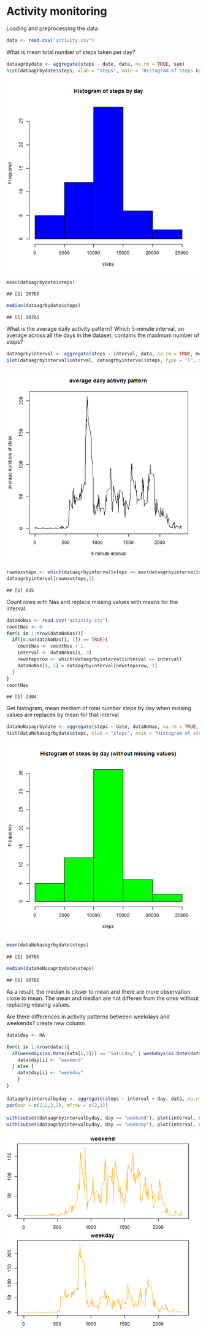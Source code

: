 Activity monitoring
========================================================

Loading and preprocessing the data


```r
data <- read.csv("activity.csv")
```

What is mean total number of steps taken per day?


```r
dataagrbydate <- aggregate(steps ~ date, data, na.rm = TRUE, sum)
hist(dataagrbydate$steps, xlab = "steps", main = "Histogram of steps by day", col = "blue")
```

![plot of chunk unnamed-chunk-2](figure/unnamed-chunk-2.png) 

```r
mean(dataagrbydate$steps)
```

```
## [1] 10766
```

```r
median(dataagrbydate$steps)
```

```
## [1] 10765
```

What is the average daily activity pattern?
Which 5-minute interval, on average across all the days in the dataset, contains the maximum number of steps?


```r
dataagrbyinterval <- aggregate(steps ~ interval, data, na.rm = TRUE, mean)
plot(dataagrbyinterval$interval, dataagrbyinterval$steps, type = "l", xlab = "5 minute interval", ylab = "average numbers of steps", main = "average daily activity pattern")
```

![plot of chunk unnamed-chunk-3](figure/unnamed-chunk-3.png) 

```r
rowmaxsteps <- which(dataagrbyinterval$steps == max(dataagrbyinterval$steps))
dataagrbyinterval[rowmaxsteps,1]
```

```
## [1] 835
```

Count rows with Nas and replace missing values with means for the interval:

```r
dataNoNas <- read.csv("activity.csv")
countNas <- 0
for(i in 1:nrow(dataNoNas)){
  if(is.na(dataNoNas[i, 1]) == TRUE){
    countNas <- countNas + 1
    interval <- dataNoNas[i, 3]
    newstepsrow <- which(dataagrbyinterval$interval == interval)
    dataNoNas[i, 1] = dataagrbyinterval[newstepsrow, 2]
  }
}
countNas
```

```
## [1] 2304
```


Get histogram, mean mediam of total number steps by day when missing values are replaces by mean for that interval

```r
dataNoNasagrbydate <- aggregate(steps ~ date, dataNoNas, na.rm = TRUE, sum)
hist(dataNoNasagrbydate$steps, xlab = "steps", main = "Histogram of steps by day (without missing values)", col = "green")
```

![plot of chunk unnamed-chunk-5](figure/unnamed-chunk-5.png) 

```r
mean(dataNoNasagrbydate$steps)
```

```
## [1] 10766
```

```r
median(dataNoNasagrbydate$steps)
```

```
## [1] 10766
```
As a result, the median is closer to mean and there are more observation close to mean. The mean and median are not differen from the ones without replacing missing values.

Are there differences in activity patterns between weekdays and weekends?
create new column

```r
data$day <- NA
```


```r
for(i in 1:nrow(data)){
  if(weekdays(as.Date(data[i,2])) == "Saturday" | weekdays(as.Date(data[i,2])) == "Sunday"){
    data$day[i] <- "weekend"
  } else {
    data$day[i] <- "weekday"
    }
}

dataagrbyintervalbyday <- aggregate(steps ~ interval + day, data, na.rm = TRUE, mean)
par(mar = c(2,2,2,2), mfrow = c(2,1))

with(subset(dataagrbyintervalbyday, day == "weekend"), plot(interval, steps, type = "l", main = "weekend", xlab = "interval", ylab = "steps", col = "orange"))
with(subset(dataagrbyintervalbyday, day == "weekday"), plot(interval, steps, type = "l", main = "weekday", xlab = "interval", ylab = "steps", col = "orange"))
```

![plot of chunk unnamed-chunk-7](figure/unnamed-chunk-7.png) 


